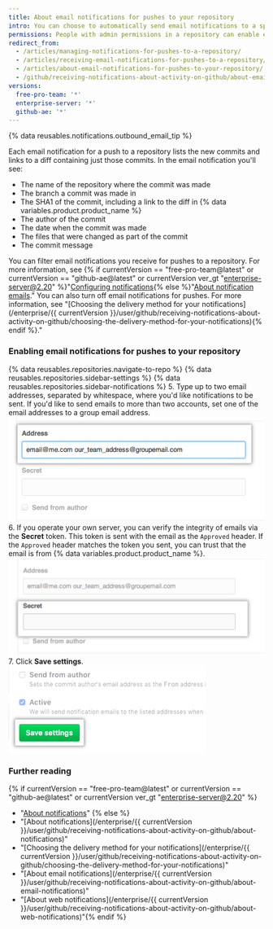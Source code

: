 ```yaml
---
title: About email notifications for pushes to your repository
intro: You can choose to automatically send email notifications to a specific email address when anyone pushes to the repository.
permissions: People with admin permissions in a repository can enable email notifications for pushes to your repository.
redirect_from:
  - /articles/managing-notifications-for-pushes-to-a-repository/
  - /articles/receiving-email-notifications-for-pushes-to-a-repository/
  - /articles/about-email-notifications-for-pushes-to-your-repository/
  - /github/receiving-notifications-about-activity-on-github/about-email-notifications-for-pushes-to-your-repository
versions:
  free-pro-team: '*'
  enterprise-server: '*'
  github-ae: '*'
---
```


{% data reusables.notifications.outbound_email_tip %}

Each email notification for a push to a repository lists the new commits and links to a diff containing just those commits. In the email notification you'll see:

- The name of the repository where the commit was made
- The branch a commit was made in
- The SHA1 of the commit, including a link to the diff in {% data variables.product.product_name %}
- The author of the commit
- The date when the commit was made
- The files that were changed as part of the commit
- The commit message

You can filter email notifications you receive for pushes to a repository. For more information, see {% if currentVersion == "free-pro-team@latest" or currentVersion == "github-ae@latest" or currentVersion ver_gt "enterprise-server@2.20" %}"[Configuring notifications](/github/managing-subscriptions-and-notifications-on-github/configuring-notifications#filtering-email-notifications){% else %}"[About notification emails](/github/receiving-notifications-about-activity-on-github/about-email-notifications)." You can also turn off email notifications for pushes. For more information, see "[Choosing the delivery method for your notifications](/enterprise/{{ currentVersion }}/user/github/receiving-notifications-about-activity-on-github/choosing-the-delivery-method-for-your-notifications){% endif %}."

### Enabling email notifications for pushes to your repository

{% data reusables.repositories.navigate-to-repo %}
{% data reusables.repositories.sidebar-settings %}
{% data reusables.repositories.sidebar-notifications %}
5. Type up to two email addresses, separated by whitespace, where you'd like notifications to be sent. If you'd like to send emails to more than two accounts, set one of the email addresses to a group email address.
![Email address textbox](/assets/images/help/settings/email_services_addresses.png)
6. If you operate your own server, you can verify the integrity of emails via the **Secret** token. This token is sent with the email as the `Approved` header. If the `Approved` header matches the token you sent, you can trust that the email is from {% data variables.product.product_name %}.
![Email secret textbox](/assets/images/help/settings/email_services_token.png)
7. Click **Save settings**.
![Save settings button](/assets/images/help/settings/save_notification_settings.png)

### Further reading
{% if currentVersion == "free-pro-team@latest" or currentVersion == "github-ae@latest" or currentVersion ver_gt "enterprise-server@2.20" %}
- "[About notifications](/github/managing-subscriptions-and-notifications-on-github/about-notifications)"
{% else %}
- "[About notifications](/enterprise/{{ currentVersion }}/user/github/receiving-notifications-about-activity-on-github/about-notifications)"
- "[Choosing the delivery method for your notifications](/enterprise/{{ currentVersion }}/user/github/receiving-notifications-about-activity-on-github/choosing-the-delivery-method-for-your-notifications)"
- "[About email notifications](/enterprise/{{ currentVersion }}/user/github/receiving-notifications-about-activity-on-github/about-email-notifications)"
- "[About web notifications](/enterprise/{{ currentVersion }}/user/github/receiving-notifications-about-activity-on-github/about-web-notifications)"{% endif %}
